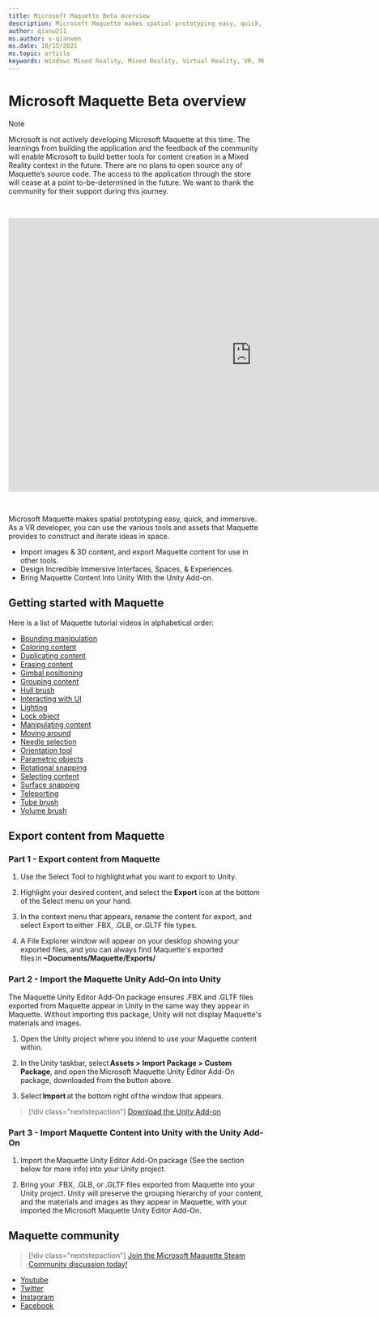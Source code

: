 ```yaml
---
title: Microsoft Maquette Beta overview
description: Microsoft Maquette makes spatial prototyping easy, quick, and immersive. Maquette provides VR developers with various tools & assets to construct & iterate ideas in space.
author: qianw211
ms.author: v-qianwen
ms.date: 10/15/2021
ms.topic: article
keywords: Windows Mixed Reality, Mixed Reality, Virtual Reality, VR, MR, get started, setup, Mixed Reality Portal, Maquette
---
```


# Microsoft Maquette Beta overview

>[!Note]
>Microsoft is not actively developing Microsoft Maquette at this time. The learnings from building the application and the feedback of the community will enable Microsoft to build better tools for content creation in a Mixed Reality context in the future. There are no plans to open source any of Maquette’s source code. The access to the application through the store will cease at a point to-be-determined in the future. We want to thank the community for their support during this journey.

&nbsp;  

<iframe src="https://channel9.msdn.com/Shows/Docs-Mixed-Reality/Maquette-Teaser/player" width="960" height="540" allowFullScreen frameBorder="0" title="Maquette Teaser - Microsoft Channel 9 Video"></iframe>

&nbsp;  

Microsoft Maquette makes spatial prototyping easy, quick, and immersive. As a VR developer, you can use the various tools and assets that Maquette provides to construct and iterate ideas in space. 

- Import images & 3D content, and export Maquette content for use in other tools. 
- Design Incredible Immersive Interfaces, Spaces, & Experiences. 
- Bring Maquette Content Into Unity With the Unity Add-on. 

## Getting started with Maquette 

Here is a list of Maquette tutorial videos in alphabetical order:

* [Bounding manipulation](https://channel9.msdn.com/Shows/Docs-Mixed-Reality/Maquette-Bounding-Manipulation)
* [Coloring content](https://channel9.msdn.com/Shows/Docs-Mixed-Reality/Maquette-Coloring-Content)
* [Duplicating content](https://channel9.msdn.com/Shows/Docs-Mixed-Reality/Maquette-Duplicating-Content)
* [Erasing content](https://channel9.msdn.com/Shows/Docs-Mixed-Reality/Maquette-Erasing-Content)
* [Gimbal positioning](https://channel9.msdn.com/Shows/Docs-Mixed-Reality/Maquette-Gimbal)
* [Grouping content](https://channel9.msdn.com/Shows/Docs-Mixed-Reality/Maquette-Grouping-Content)
* [Hull brush](https://channel9.msdn.com/Shows/Docs-Mixed-Reality/Maquette-Hull-Brush)
* [Interacting with UI](https://channel9.msdn.com/Shows/Docs-Mixed-Reality/Maquette-Hand-UI) 
* [Lighting](https://channel9.msdn.com/Shows/Docs-Mixed-Reality/Maquette-Lighting)
* [Lock object](https://channel9.msdn.com/Shows/Docs-Mixed-Reality/Maquette-Lock-Object)
* [Manipulating content](https://channel9.msdn.com/Shows/Docs-Mixed-Reality/Maquette-Object-Manipulation)
* [Moving around](https://channel9.msdn.com/Shows/Docs-Mixed-Reality/Maquette-Swimming)
* [Needle selection](https://channel9.msdn.com/Shows/Docs-Mixed-Reality/Maquette-Needle-Selection)
* [Orientation tool](https://channel9.msdn.com/Shows/Docs-Mixed-Reality/Maquette-Orientation-Tool)
* [Parametric objects](https://channel9.msdn.com/Shows/Docs-Mixed-Reality/Maquette-Parametric-Objects)
* [Rotational snapping](https://channel9.msdn.com/Shows/Docs-Mixed-Reality/Maquette-Rotational-Snapping)
* [Selecting content](https://channel9.msdn.com/Shows/Docs-Mixed-Reality/Maquette-Selecting-Content)
* [Surface snapping](https://channel9.msdn.com/Shows/Docs-Mixed-Reality/Maquette-Surface-Snapping)
* [Teleporting](https://channel9.msdn.com/Shows/Docs-Mixed-Reality/Maquette-Teleporting)
* [Tube brush](https://channel9.msdn.com/Shows/Docs-Mixed-Reality/Maquette-Tube-Brush)
* [Volume brush](https://channel9.msdn.com/Shows/Docs-Mixed-Reality/Maquette-Volume-Brush)

## Export content from Maquette

### Part 1 - Export content from Maquette

1. Use the Select Tool to highlight what you want to export to Unity. 

1. Highlight your desired content, and select the **Export** icon at the bottom of the Select menu on your hand. 

1. In the context menu that appears, rename the content for export, and select Export to either .FBX, .GLB, or .GLTF file types. 

1. A File Explorer window will appear on your desktop showing your exported files, and you can always find Maquette's exported files in **~Documents/Maquette/Exports/**

### Part 2 - Import the Maquette Unity Add-On into Unity

The Maquette Unity Editor Add-On package ensures .FBX and .GLTF files exported from Maquette appear in Unity in the same way they appear in Maquette. Without importing this package, Unity will not display Maquette's materials and images. 

1. Open the Unity project where you intend to use your Maquette content within. 

1. In the Unity taskbar, select **Assets > Import Package > Custom Package**, and open the Microsoft Maquette Unity Editor Add-On package, downloaded from the button above. 

1. Select **Import** at the bottom right of the window that appears. 

>[!div class="nextstepaction"] 
>[Download the Unity Add-on](https://www.maquette.ms/asset/MaquetteUnityEditorAddon.unitypackage) 

### Part 3 - Import Maquette Content into Unity with the Unity Add-On 

1. Import the Maquette Unity Editor Add-On package (See the section below for more info) into your Unity project. 

1. Bring your .FBX, .GLB, or .GLTF files exported from Maquette into your Unity project. Unity will preserve the grouping hierarchy of your content, and the materials and images as they appear in Maquette, with your imported the Microsoft Maquette Unity Editor Add-On. 

## Maquette community 

>[!div class="nextstepaction"] 
>[Join the Microsoft Maquette Steam Community discussion today!](https://steamcommunity.com/app/967490/discussions/)

* [Youtube](https://www.youtube.com/channel/UC3LL920zxSo16CmmmVCntxw)
* [Twitter](https://twitter.com/MadeInMaquette)
* [Instagram](https://www.instagram.com/microsoftmaquette/)
* [Facebook](https://www.facebook.com/MicrosoftMaquette/)